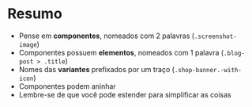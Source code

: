 # Resumo

* Pense em **componentes**, nomeados com 2 palavras (`.screenshot-image`)
* Componentes possuem **elementos**, nomeados com 1 palavra (`.blog-post > .title`)
* Nomes das **variantes** prefixados por um traço (`.shop-banner.-with-icon`)
* Componentes podem aninhar
* Lembre-se de que você pode estender para simplificar as coisas
